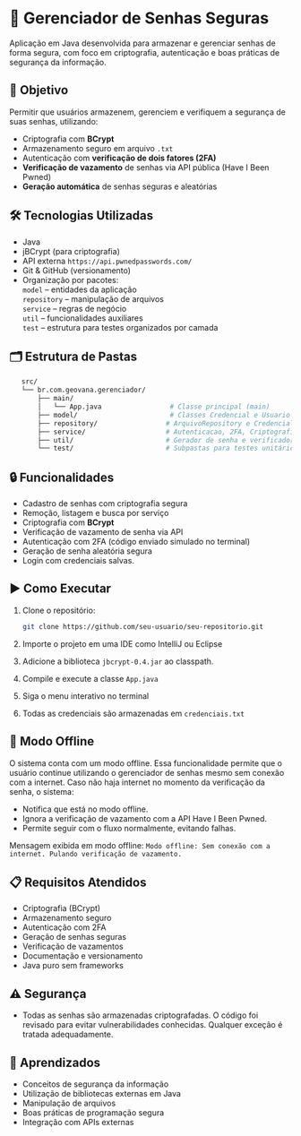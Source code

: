 # 🔐 Gerenciador de Senhas Seguras

Aplicação em Java desenvolvida para armazenar e gerenciar senhas de forma segura, com foco em criptografia, autenticação e boas práticas de segurança da informação.

## 🎯 Objetivo

Permitir que usuários armazenem, gerenciem e verifiquem a segurança de suas senhas, utilizando:
- Criptografia com **BCrypt**
- Armazenamento seguro em arquivo `.txt`
- Autenticação com **verificação de dois fatores (2FA)**
- **Verificação de vazamento** de senhas via API pública (Have I Been Pwned)
- **Geração automática** de senhas seguras e aleatórias

## 🛠 Tecnologias Utilizadas
- Java
- jBCrypt (para criptografia)
- API externa `https://api.pwnedpasswords.com/`
- Git & GitHub (versionamento)
- Organização por pacotes: <br>
  `model` – entidades da aplicação <br>
  `repository` – manipulação de arquivos <br>
  `service` – regras de negócio <br>
  `util` – funcionalidades auxiliares <br>
  `test` – estrutura para testes organizados por camada

## 🗂 Estrutura de Pastas
```bash
   src/
   └── br.com.geovana.gerenciador/
       ├── main/
       │   └── App.java                 # Classe principal (main)
       ├── model/                       # Classes Credencial e Usuario
       ├── repository/                 # ArquivoRepository e CredencialRepository
       ├── service/                    # Autenticacao, 2FA, Criptografia, Gerenciador
       ├── util/                       # Gerador de senha e verificador de vazamento
       └── test/                       # Subpastas para testes unitários por camada
```

## 🔒 Funcionalidades

- Cadastro de senhas com criptografia segura
- Remoção, listagem e busca por serviço
- Criptografia com **BCrypt**
- Verificação de vazamento de senha via API
- Autenticação com 2FA (código enviado simulado no terminal)
- Geração de senha aleatória segura
- Login com credenciais salvas.

## ▶️ Como Executar

1. Clone o repositório:
   ```bash
   git clone https://github.com/seu-usuario/seu-repositorio.git
   
2. Importe o projeto em uma IDE como IntelliJ ou Eclipse

3. Adicione a biblioteca `jbcrypt-0.4.jar` ao classpath.
   
4.  Compile e execute a classe `App.java`
   
5. Siga o menu interativo no terminal

6. Todas as credenciais são armazenadas em `credenciais.txt`

## 📴 Modo Offline 
O sistema conta com um modo offline. Essa funcionalidade permite que o usuário continue utilizando o gerenciador de senhas mesmo sem conexão com a internet.
Caso não haja internet no momento da verificação da senha, o sistema:
- Notifica que está no modo offline.
- Ignora a verificação de vazamento com a API Have I Been Pwned.
- Permite seguir com o fluxo normalmente, evitando falhas.

Mensagem exibida em modo offline:
`Modo offline: Sem conexão com a internet. Pulando verificação de vazamento.`

## 📋 Requisitos Atendidos
- Criptografia (BCrypt)	
- Armazenamento seguro	
- Autenticação com 2FA	
- Geração de senhas seguras	
- Verificação de vazamentos	
- Documentação e versionamento
- Java puro sem frameworks

## ⚠️ Segurança
- Todas as senhas são armazenadas criptografadas. O código foi revisado para evitar vulnerabilidades conhecidas. Qualquer exceção é tratada adequadamente.

## 🧠 Aprendizados
- Conceitos de segurança da informação
- Utilização de bibliotecas externas em Java
- Manipulação de arquivos
- Boas práticas de programação segura
- Integração com APIs externas

